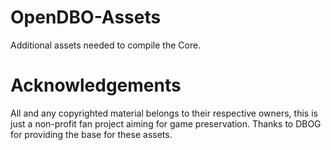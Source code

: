 # OpenDBO-Assets
Additional assets needed to compile the Core.

# Acknowledgements
All and any copyrighted material belongs to their respective owners, this is just a non-profit fan project aiming for game preservation. Thanks to DBOG for providing the base for these assets.
